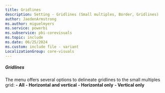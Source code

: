 ```yaml
---
title: Gridlines
description: Setting - Gridlines (Small multiples, Border, Gridlines)
author: JaedenArmstrong
ms.author: miguelmyers
ms.service: powerbi
ms.subservice: pbi-corevisuals
ms.topic: include
ms.date: 06/25/2024
ms.custom: include file - variant
LocalizationGroup: core-visuals
---
```

##### Gridlines

The menu offers several options to delineate gridlines to the small multiples grid:
**- All**
**- Horizontal and vertical**
**- Horizontal only**
**- Vertical only**
